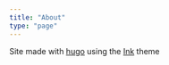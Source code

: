 ```yaml
---
title: "About"
type: "page"
---
```


Site made with [hugo](https://gohugo.io) using the [Ink](https://github.com/knadh/hugo-ink) theme
